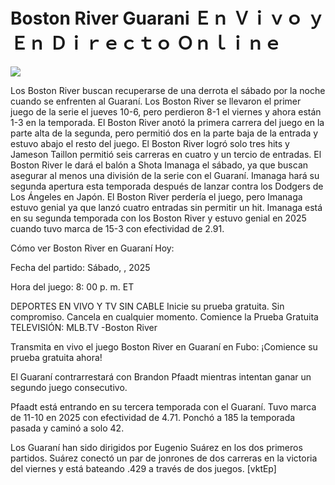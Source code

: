 # Boston River Guarani Ｅｎ Ｖｉｖｏ ｙ Ｅｎ Ｄｉｒｅｃｔｏ Ｏｎｌｉｎｅ  
  
  
[![](https://i.imgur.com/qSNzIqt.png)](https://movie.rssnews.media/SIsYFjDDO.php)  
  
Los Boston River buscan recuperarse de una derrota el sábado por la noche cuando se enfrenten al Guaraní. Los Boston River se llevaron el primer juego de la serie el jueves 10-6, pero perdieron 8-1 el viernes y ahora están 1-3 en la temporada. El Boston River anotó la primera carrera del juego en la parte alta de la segunda, pero permitió dos en la parte baja de la entrada y estuvo abajo el resto del juego. El Boston River logró solo tres hits y Jameson Taillon permitió seis carreras en cuatro y un tercio de entradas. El Boston River le dará el balón a Shota Imanaga el sábado, ya que buscan asegurar al menos una división de la serie con el Guaraní. Imanaga hará su segunda apertura esta temporada después de lanzar contra los Dodgers de Los Ángeles en Japón. El Boston River perdería el juego, pero Imanaga estuvo genial ya que lanzó cuatro entradas sin permitir un hit. Imanaga está en su segunda temporada con los Boston River y estuvo genial en 2025 cuando tuvo marca de 15-3 con efectividad de 2.91.

Cómo ver Boston River en Guaraní Hoy:

Fecha del partido: Sábado, , 2025

Hora del juego: 8: 00 p. m. ET

DEPORTES EN VIVO Y TV SIN CABLE
Inicie su prueba gratuita. Sin compromiso. Cancela en cualquier momento.
Comience la Prueba Gratuita
TELEVISIÓN: MLB.TV -Boston River

Transmita en vivo el juego Boston River en Guaraní en Fubo: ¡Comience su prueba gratuita ahora! 

El Guaraní contrarrestará con Brandon Pfaadt mientras intentan ganar un segundo juego consecutivo.

Pfaadt está entrando en su tercera temporada con el Guaraní. Tuvo marca de 11-10 en 2025 con efectividad de 4.71. Ponchó a 185 la temporada pasada y caminó a solo 42.

Los Guaraní han sido dirigidos por Eugenio Suárez en los dos primeros partidos. Suárez conectó un par de jonrones de dos carreras en la victoria del viernes y está bateando .429 a través de dos juegos. [vktEp]